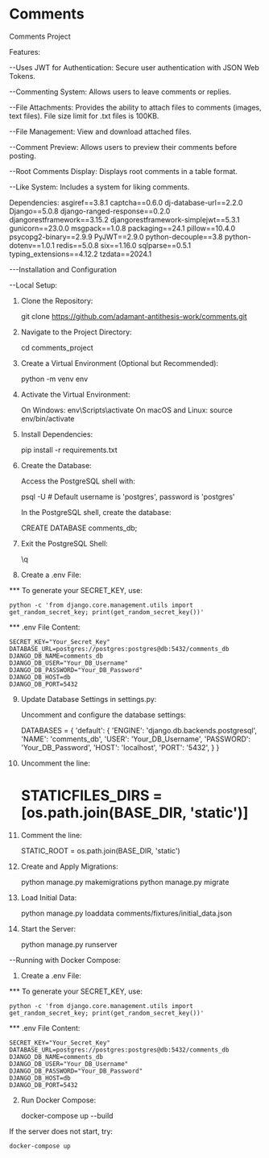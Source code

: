 # Comments

Comments Project

Features:

--Uses JWT for Authentication: Secure user authentication with JSON Web Tokens.

--Commenting System: Allows users to leave comments or replies.

--File Attachments: Provides the ability to attach files to comments (images, text files). File size limit for .txt files is 100KB.

--File Management: View and download attached files.

--Comment Preview: Allows users to preview their comments before posting.

--Root Comments Display: Displays root comments in a table format.

--Like System: Includes a system for liking comments.

Dependencies:
asgiref==3.8.1
captcha==0.6.0
dj-database-url==2.2.0
Django==5.0.8
django-ranged-response==0.2.0
djangorestframework==3.15.2
djangorestframework-simplejwt==5.3.1
gunicorn==23.0.0
msgpack==1.0.8
packaging==24.1
pillow==10.4.0
psycopg2-binary==2.9.9
PyJWT==2.9.0
python-decouple==3.8
python-dotenv==1.0.1
redis==5.0.8
six==1.16.0
sqlparse==0.5.1
typing_extensions==4.12.2
tzdata==2024.1

---Installation and Configuration

--Local Setup:
1. Clone the Repository:

	git clone https://github.com/adamant-antithesis-work/comments.git

2. Navigate to the Project Directory:

	cd comments_project

3. Create a Virtual Environment (Optional but Recommended):

	python -m venv env
4. Activate the Virtual Environment:

	On Windows: env\Scripts\activate
	On macOS and Linux: source env/bin/activate

5. Install Dependencies:

	pip install -r requirements.txt

6. Create the Database:

	Access the PostgreSQL shell with:

	psql -U <username>  # Default username is 'postgres', password is 'postgres'
	
	In the PostgreSQL shell, create the database:

	CREATE DATABASE comments_db;

7. Exit the PostgreSQL Shell:

	\q

8. Create a .env File:

*** To generate your SECRET_KEY, use:

	python -c 'from django.core.management.utils import get_random_secret_key; print(get_random_secret_key())'

*** .env File Content:

	SECRET_KEY="Your_Secret_Key"
	DATABASE_URL=postgres://postgres:postgres@db:5432/comments_db
	DJANGO_DB_NAME=comments_db
	DJANGO_DB_USER="Your_DB_Username"
	DJANGO_DB_PASSWORD="Your_DB_Password"
	DJANGO_DB_HOST=db
	DJANGO_DB_PORT=5432

9. Update Database Settings in settings.py:

	Uncomment and configure the database settings:

	DATABASES = {
	    'default': {
	        'ENGINE': 'django.db.backends.postgresql',
	        'NAME': 'comments_db',
	        'USER': 'Your_DB_Username',
	        'PASSWORD': 'Your_DB_Password',
	        'HOST': 'localhost',
	        'PORT': '5432',
	    }
	}

10. Uncomment the line:

	# STATICFILES_DIRS = [os.path.join(BASE_DIR, 'static')]

11. Comment the line:

	STATIC_ROOT = os.path.join(BASE_DIR, 'static')	

12. Create and Apply Migrations:

	python manage.py makemigrations
	python manage.py migrate

13. Load Initial Data:

	python manage.py loaddata comments/fixtures/initial_data.json
14. Start the Server:

	python manage.py runserver


--Running with Docker Compose:

1. Create a .env File:

*** To generate your SECRET_KEY, use:

	python -c 'from django.core.management.utils import get_random_secret_key; print(get_random_secret_key())'
*** .env File Content:

	SECRET_KEY="Your_Secret_Key"
	DATABASE_URL=postgres://postgres:postgres@db:5432/comments_db
	DJANGO_DB_NAME=comments_db
	DJANGO_DB_USER="Your_DB_Username"
	DJANGO_DB_PASSWORD="Your_DB_Password"
	DJANGO_DB_HOST=db
	DJANGO_DB_PORT=5432

2. Run Docker Compose:

	docker-compose up --build

If the server does not start, try:

	docker-compose up
